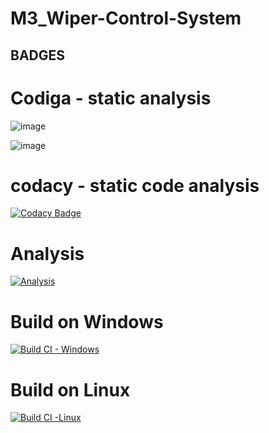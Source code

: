 # M3_Wiper-Control-System

## BADGES

# Codiga - static analysis 
![image](https://user-images.githubusercontent.com/101582230/168410090-7b19211a-8f10-41cd-8f61-d7fa91c9f947.png)

![image](https://user-images.githubusercontent.com/101582230/168410101-14df6b80-bea0-4ace-9bab-6a65acb39385.png)

# codacy - static code analysis
[![Codacy Badge](https://app.codacy.com/project/badge/Grade/76812c0319674d12b15a9265a404a6a6)](https://www.codacy.com/gh/Nirmala1-2/M3_Wiper-Control-System/dashboard?utm_source=github.com&amp;utm_medium=referral&amp;utm_content=Nirmala1-2/M3_Wiper-Control-System&amp;utm_campaign=Badge_Grade)

# Analysis
[![Analysis](https://github.com/Nirmala1-2/M3_Wiper-Control-System/actions/workflows/Analysis.yml/badge.svg)](https://github.com/Nirmala1-2/M3_Wiper-Control-System/actions/workflows/Analysis.yml)

# Build on Windows
[![Build CI - Windows](https://github.com/Nirmala1-2/M3_Wiper-Control-System/actions/workflows/Build-Windows.yml/badge.svg)](https://github.com/Nirmala1-2/M3_Wiper-Control-System/actions/workflows/Build-Windows.yml)

# Build on Linux
[![Build CI -Linux](https://github.com/Nirmala1-2/M3_Wiper-Control-System/actions/workflows/Build_Linux.yml/badge.svg)](https://github.com/Nirmala1-2/M3_Wiper-Control-System/actions/workflows/Build_Linux.yml)
